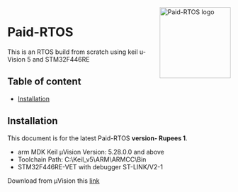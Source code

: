 <a href="https://github.com/balaji303/Paid-RTOS/">
    <img src="https://static.wixstatic.com/media/de9b3a_2ef590e17712477f8ad8a514b9a8d82d~mv2.png/v1/fill/w_274,h_252,al_c,lg_1,q_90/de9b3a_2ef590e17712477f8ad8a514b9a8d82d~mv2.webp" alt="Paid-RTOS logo" title="Paid-RTOS" align="right" height="160" />
</a>

# Paid-RTOS
This is an RTOS build from scratch using keil u-Vision 5
and STM32F446RE


## Table of content

- [Installation](#installation)
 

## Installation

This document is for the latest Paid-RTOS **version- Rupees 1**.

- arm MDK Keil µVision Version: 5.28.0.0 and above
- Toolchain Path:    C:\Keil_v5\ARM\ARMCC\Bin
- STM32F446RE-VET with debugger ST-LINK/V2-1

Download from µVision this [link](https://www.keil.com/download/product/)


